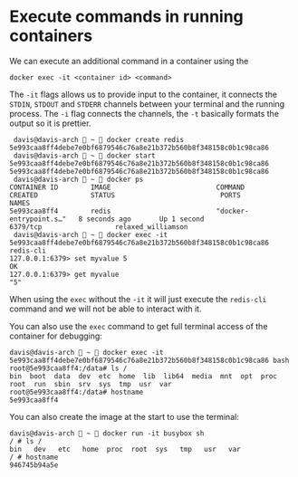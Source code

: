 # Execute commands in running containers

We can execute an additional command in a container using the

```
docker exec -it <container id> <command>
```

The `-it` flags allows us to provide input to the container, it connects the `STDIN`, `STDOUT` and `STDERR` channels between your terminal and the running process.
The `-i` flag connects the channels, the `-t` basically formats the output so it is prettier.


```
 davis@davis-arch  ~  docker create redis
5e993caa8ff4debe7e0bf6879546c76a8e21b372b560b8f348158c0b1c98ca86
 davis@davis-arch  ~  docker start 5e993caa8ff4debe7e0bf6879546c76a8e21b372b560b8f348158c0b1c98ca86
5e993caa8ff4debe7e0bf6879546c76a8e21b372b560b8f348158c0b1c98ca86
 davis@davis-arch  ~  docker ps
CONTAINER ID        IMAGE                          COMMAND                  CREATED             STATUS                          PORTS                     NAMES
5e993caa8ff4        redis                          "docker-entrypoint.s…"   8 seconds ago       Up 1 second                     6379/tcp                  relaxed_williamson
 davis@davis-arch  ~  docker exec -it 5e993caa8ff4debe7e0bf6879546c76a8e21b372b560b8f348158c0b1c98ca86 redis-cli
127.0.0.1:6379> set myvalue 5
OK
127.0.0.1:6379> get myvalue
"5"
```

When using the `exec` without the `-it` it will just execute the `redis-cli` command and we will not be able to interact with it.

You can also use the `exec` command to get full terminal access of the container for debugging:

```
davis@davis-arch  ~  docker exec -it 5e993caa8ff4debe7e0bf6879546c76a8e21b372b560b8f348158c0b1c98ca86 bash
root@5e993caa8ff4:/data# ls /
bin  boot  data  dev  etc  home  lib  lib64  media  mnt  opt  proc  root  run  sbin  srv  sys  tmp  usr  var
root@5e993caa8ff4:/data# hostname
5e993caa8ff4
```

You can also create the image at the start to use the terminal:

```
davis@davis-arch  ~  docker run -it busybox sh  
/ # ls /
bin   dev   etc   home  proc  root  sys   tmp   usr   var
/ # hostname
946745b94a5e
```
